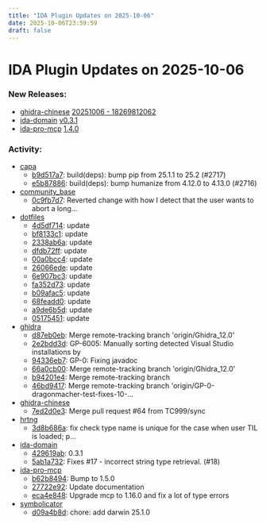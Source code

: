 ```yaml
---
title: "IDA Plugin Updates on 2025-10-06"
date: 2025-10-06T23:59:59
draft: false
---
```


# IDA Plugin Updates on 2025-10-06

### New Releases:
  - [ghidra-chinese](https://github.com/TC999/ghidra-chinese) [20251006 - 18269812062](https://github.com/TC999/ghidra-chinese/releases/tag/20251006-18269812062)
  - [ida-domain](https://github.com/HexRaysSA/ida-domain) [v0.3.1](https://github.com/HexRaysSA/ida-domain/releases/tag/v0.3.1)
  - [ida-pro-mcp](https://github.com/mrexodia/ida-pro-mcp) [1.4.0](https://github.com/mrexodia/ida-pro-mcp/releases/tag/1.4.0)

### Activity:
  - [capa](https://github.com/mandiant/capa)
    - [b9d517a7](https://github.com/mandiant/capa/commit/b9d517a70b03c503cd698908169d2d5ab8159999): build(deps): bump pip from 25.1.1 to 25.2 (#2717)
    - [e5b87886](https://github.com/mandiant/capa/commit/e5b8788620b57b85e7111493eef9588e8bb79ce5): build(deps): bump humanize from 4.12.0 to 4.13.0 (#2716)
  - [community_base](https://github.com/Harding-Stardust/community_base)
    - [0c9fb7d7](https://github.com/Harding-Stardust/community_base/commit/0c9fb7d71949d807cea19b7690f690b6ced165a1): Reverted change with how I detect that the user wants to abort a long…
  - [dotfiles](https://github.com/RioKato/dotfiles)
    - [4d5df714](https://github.com/RioKato/dotfiles/commit/4d5df71485b098bb1d40684f8fae3ab5f8a7a7f2): update
    - [bf8133c1](https://github.com/RioKato/dotfiles/commit/bf8133c1d9709dacbef2cb0b2afabc1b3fb49ab5): update
    - [2338ab6a](https://github.com/RioKato/dotfiles/commit/2338ab6a8204b0bade461d6ad78adf03935ade4c): update
    - [dfdb72ff](https://github.com/RioKato/dotfiles/commit/dfdb72ffc0e2e8df1d985e7dacba730f036233d7): update
    - [00a0bcc4](https://github.com/RioKato/dotfiles/commit/00a0bcc4ace868ccc5b039b797d6a39adcfd6f61): update
    - [26066ede](https://github.com/RioKato/dotfiles/commit/26066ede122de194e1cc5bf641dcfb3761bf60e5): update
    - [6e907bc3](https://github.com/RioKato/dotfiles/commit/6e907bc3abef745234adf8d7bbd24e17171bbfdc): update
    - [fa352d73](https://github.com/RioKato/dotfiles/commit/fa352d739cd5da3a64e47367ba0e8f9a398f1d4e): update
    - [b09afac5](https://github.com/RioKato/dotfiles/commit/b09afac5eb04cb2f457f21966b814adfbee2003e): update
    - [68feadd0](https://github.com/RioKato/dotfiles/commit/68feadd0f675525080bd0ef7451a735af92e154c): update
    - [a9de6b5d](https://github.com/RioKato/dotfiles/commit/a9de6b5df232d0020f5e556456694c81004c89ce): update
    - [05175451](https://github.com/RioKato/dotfiles/commit/05175451153837a62bbe9da16c5e12248a7fff4f): update
  - [ghidra](https://github.com/NationalSecurityAgency/ghidra)
    - [d87eb0eb](https://github.com/NationalSecurityAgency/ghidra/commit/d87eb0eb03ffd513435b69d2ebaf3a7c67bcc4f1): Merge remote-tracking branch 'origin/Ghidra_12.0'
    - [2e2bdd3d](https://github.com/NationalSecurityAgency/ghidra/commit/2e2bdd3d9459b4ae2e18ea3bde19b7376e8816b0): GP-6005: Manually sorting detected Visual Studio installations by
    - [94336eb7](https://github.com/NationalSecurityAgency/ghidra/commit/94336eb7fe32e36535cccd5d6a2a82c3a4abf365): GP-0: Fixing javadoc
    - [66a0cb00](https://github.com/NationalSecurityAgency/ghidra/commit/66a0cb002080a199dacbcf7a1c75b5d30549adc2): Merge remote-tracking branch 'origin/Ghidra_12.0'
    - [b94201e4](https://github.com/NationalSecurityAgency/ghidra/commit/b94201e4e1d3047bc56bfba541982b5934259d5b): Merge remote-tracking branch
    - [46bd9417](https://github.com/NationalSecurityAgency/ghidra/commit/46bd94172e384380970aa5e78d33ea0de6ba409e): Merge remote-tracking branch 'origin/GP-0-dragonmacher-test-fixes-10-…
  - [ghidra-chinese](https://github.com/TC999/ghidra-chinese)
    - [7ed2d0e3](https://github.com/TC999/ghidra-chinese/commit/7ed2d0e3562a5ea3e0e4d51b23229739bdf87dfd): Merge pull request #64 from TC999/sync
  - [hrtng](https://github.com/KasperskyLab/hrtng)
    - [3d8b686a](https://github.com/KasperskyLab/hrtng/commit/3d8b686af5db3963cb954d390c85d2072bf566fb): fix check type name is unique for the case when user TIL is loaded; p…
  - [ida-domain](https://github.com/HexRaysSA/ida-domain)
    - [429619ab](https://github.com/HexRaysSA/ida-domain/commit/429619ab434b3a7b9dc9c2a06f1817e291beed9a): 0.3.1
    - [5ab1a732](https://github.com/HexRaysSA/ida-domain/commit/5ab1a732ac45aa9400be51b383140d6e072192ec): Fixes #17 - incorrect string type retrieval. (#18)
  - [ida-pro-mcp](https://github.com/mrexodia/ida-pro-mcp)
    - [b62b8494](https://github.com/mrexodia/ida-pro-mcp/commit/b62b84946e72ac870b74d1054fa4a8f753f5e43f): Bump to 1.5.0
    - [27722e92](https://github.com/mrexodia/ida-pro-mcp/commit/27722e929052757f4baf074776904effdb23c012): Update documentation
    - [eca4e848](https://github.com/mrexodia/ida-pro-mcp/commit/eca4e848504ff22fa90cd4f9883464f077970446): Upgrade mcp to 1.16.0 and fix a lot of type errors
  - [symbolicator](https://github.com/blacktop/symbolicator)
    - [d09a4b8d](https://github.com/blacktop/symbolicator/commit/d09a4b8d48bedb2be3a294dee53764b09b5a3ac5): chore: add darwin 25.1.0
